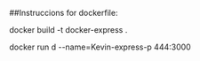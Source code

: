 ##Instruccions for dockerfile:

docker build -t docker-express .

docker run d --name=Kevin-express-p 444:3000